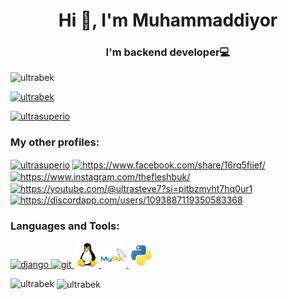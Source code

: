<h1 align="center">Hi 👋, I'm Muhammaddiyor</h1>
<h3 align="center">I'm backend developer💻</h3>

<p align="left"> <img src="https://komarev.com/ghpvc/?username=ultrabek&label=Profile%20views&color=0e75b6&style=flat" alt="ultrabek" /> </p>

<p align="left"> <a href="https://github.com/ryo-ma/github-profile-trophy"><img src="https://github-profile-trophy.vercel.app/?username=ultrabek" alt="ultrabek" /></a> </p>

<p align="left"> <a href="https://twitter.com/ultrasuperio" target="blank"><img src="https://img.shields.io/twitter/follow/ultrasuperio?logo=twitter&style=for-the-badge" alt="ultrasuperio" /></a> </p>

<h3 align="left">My other profiles:</h3>
<p align="left">
<a href="https://twitter.com/ultrasuperio" target="blank"><img align="center" src="https://raw.githubusercontent.com/rahuldkjain/github-profile-readme-generator/master/src/images/icons/Social/twitter.svg" alt="ultrasuperio" height="30" width="40" /></a>
<a href="https://fb.com/https://www.facebook.com/share/16rq5fiief/" target="blank"><img align="center" src="https://raw.githubusercontent.com/rahuldkjain/github-profile-readme-generator/master/src/images/icons/Social/facebook.svg" alt="https://www.facebook.com/share/16rq5fiief/" height="30" width="40" /></a>
<a href="https://instagram.com/https://www.instagram.com/thefleshbuk/" target="blank"><img align="center" src="https://raw.githubusercontent.com/rahuldkjain/github-profile-readme-generator/master/src/images/icons/Social/instagram.svg" alt="https://www.instagram.com/thefleshbuk/" height="30" width="40" /></a>
<a href="https://www.youtube.com/c/https://youtube.com/@ultrasteve7?si=pitbzmvht7hq0ur1" target="blank"><img align="center" src="https://raw.githubusercontent.com/rahuldkjain/github-profile-readme-generator/master/src/images/icons/Social/youtube.svg" alt="https://youtube.com/@ultrasteve7?si=pitbzmvht7hq0ur1" height="30" width="40" /></a>
<a href="https://discord.gg/https://discordapp.com/users/1093887119350583368" target="blank"><img align="center" src="https://raw.githubusercontent.com/rahuldkjain/github-profile-readme-generator/master/src/images/icons/Social/discord.svg" alt="https://discordapp.com/users/1093887119350583368" height="30" width="40" /></a>
</p>

<h3 align="left">Languages and Tools:</h3>
<p align="left"> <a href="https://www.djangoproject.com/" target="_blank" rel="noreferrer"> <img src="https://cdn.worldvectorlogo.com/logos/django.svg" alt="django" width="40" height="40"/> </a> <a href="https://git-scm.com/" target="_blank" rel="noreferrer"> <img src="https://www.vectorlogo.zone/logos/git-scm/git-scm-icon.svg" alt="git" width="40" height="40"/> </a> <a href="https://www.linux.org/" target="_blank" rel="noreferrer"> <img src="https://raw.githubusercontent.com/devicons/devicon/master/icons/linux/linux-original.svg" alt="linux" width="40" height="40"/> </a> <a href="https://www.mysql.com/" target="_blank" rel="noreferrer"> <img src="https://raw.githubusercontent.com/devicons/devicon/master/icons/mysql/mysql-original-wordmark.svg" alt="mysql" width="40" height="40"/> </a> <a href="https://www.python.org" target="_blank" rel="noreferrer"> <img src="https://raw.githubusercontent.com/devicons/devicon/master/icons/python/python-original.svg" alt="python" width="40" height="40"/> </a> </p>

<p><img align="left" src="https://github-readme-stats.vercel.app/api/top-langs?username=ultrabek&show_icons=true&locale=en&layout=compact" alt="ultrabek" /></p>

<p>&nbsp;<img align="center" src="https://github-readme-stats.vercel.app/api?username=ultrabek&show_icons=true&locale=en" alt="ultrabek" /></p>

